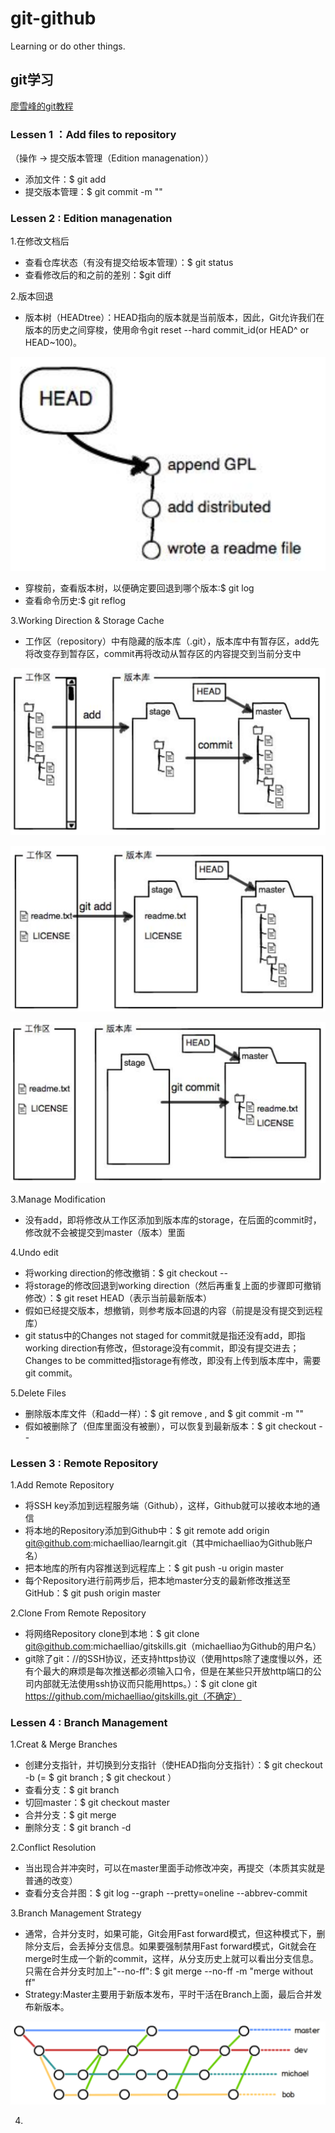 # git-github
Learning or do other things.<br>

## git学习

[廖雪峰的git教程](https://www.liaoxuefeng.com/wiki/0013739516305929606dd18361248578c67b8067c8c017b000)

### Lessen 1 ：Add files to repository

（操作 -> 提交版本管理（Edition managenation））
* 添加文件：$ git add <file>
* 提交版本管理：$ git commit -m "<message>"

### Lessen 2 : Edition managenation

1.在修改文档后

* 查看仓库状态（有没有提交给坂本管理）：$ git status
* 查看修改后的和之前的差别：$git diff

2.版本回退

* 版本树（HEADtree）：HEAD指向的版本就是当前版本，因此，Git允许我们在版本的历史之间穿梭，使用命令git reset --hard commit_id(or HEAD^ or HEAD~100)。

![->this](https://github.com/Creacheer/git-github/blob/master/picture/headtree.png)

* 穿梭前，查看版本树，以便确定要回退到哪个版本:$ git log
* 查看命令历史:$ git reflog

3.Working Direction & Storage Cache

* 工作区（repository）中有隐藏的版本库（.git），版本库中有暂存区，add先将改变存到暂存区，commit再将改动从暂存区的内容提交到当前分支中

![->this](https://github.com/Creacheer/git-github/blob/master/picture/W%26S1.png)

![->this](https://github.com/Creacheer/git-github/blob/master/picture/W%26S2.png)

![->this](https://github.com/Creacheer/git-github/blob/master/picture/W%26S3.png)

3.Manage Modification

* 没有add，即将修改从工作区添加到版本库的storage，在后面的commit时，修改就不会被提交到master（版本）里面

4.Undo edit

* 将working direction的修改撤销：$ git checkout -- <file>
* 将storage的修改回退到working direction（然后再重复上面的步骤即可撤销修改）：$ git reset HEAD（表示当前最新版本） <file>
* 假如已经提交版本，想撤销，则参考版本回退的内容（前提是没有提交到远程库）
* git status中的Changes not staged for commit就是指还没有add，即指working direction有修改，但storage没有commit，即没有提交进去；Changes to be committed指storage有修改，即没有上传到版本库中，需要git commit。
  
5.Delete Files

* 删除版本库文件（和add一样）：$ git remove <file>, and $ git commit -m "<message>"
* 假如被删除了（但库里面没有被删），可以恢复到最新版本：$ git checkout -- <file>
  
### Lessen 3 : Remote Repository

1.Add Remote Repository

* 将SSH key添加到远程服务端（Github），这样，Github就可以接收本地的通信
* 将本地的Repository添加到Github中：$ git remote add origin git@github.com:michaelliao/learngit.git（其中michaelliao为Github账户名）
* 把本地库的所有内容推送到远程库上：$ git push -u origin master
* 每个Repository进行前两步后，把本地master分支的最新修改推送至GitHub：$ git push origin master

2.Clone From Remote Repository

* 将网络Repository clone到本地：$ git clone git@github.com:michaelliao/gitskills.git（michaelliao为Github的用户名）
* git除了git：//的SSH协议，还支持https协议（使用https除了速度慢以外，还有个最大的麻烦是每次推送都必须输入口令，但是在某些只开放http端口的公司内部就无法使用ssh协议而只能用https。）：$ git clone git https://github.com/michaelliao/gitskills.git（不确定）
  
### Lessen 4 : Branch Management

1.Creat & Merge Branches

* 创建分支指针，并切换到分支指针（使HEAD指向分支指针）：$ git checkout -b <name of branch> (= $ git branch <name of branch>; $ git checkout <name of branch>）
* 查看分支：$ git branch
* 切回master：$ git checkout master
* 合并分支：$ git merge <name of branch>
* 删除分支：$ git branch -d <name of branch>

2.Conflict Resolution

* 当出现合并冲突时，可以在master里面手动修改冲突，再提交（本质其实就是普通的改变）
* 查看分支合并图：$ git log --graph --pretty=oneline --abbrev-commit

3.Branch Management Strategy

* 通常，合并分支时，如果可能，Git会用Fast forward模式，但这种模式下，删除分支后，会丢掉分支信息。如果要强制禁用Fast forward模式，Git就会在merge时生成一个新的commit，这样，从分支历史上就可以看出分支信息。只需在合并分支时加上"--no-ff": $ git merge --no-ff -m "merge without ff" <name of branch>
* Strategy:Master主要用于新版本发布，平时干活在Branch上面，最后合并发布新版本。
 
![->this](https://github.com/Creacheer/git-github/blob/master/picture/BranchWork.png)

4.
 
